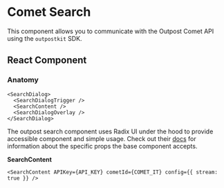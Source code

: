 # Comet Search

This component allows you to communicate with the Outpost Comet API using the `outpostkit` SDK.

## React Component

### Anatomy

```tsx
<SearchDialog>
  <SearchDialogTrigger />
  <SearchContent />
  <SearchDialogOverlay />
</SearchDialog>
```

The outpost search component uses Radix UI under the hood to provide accessible component and simple usage. Check out their [ docs](https://www.radix-ui.com/primitives/docs/components/dialog) for information about the specific props the base component accepts.

**SearchContent**

```tsx
<SearchContent APIKey={API_KEY} cometId={COMET_IT} config={{ stream: true }} />
```
